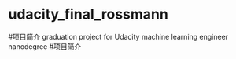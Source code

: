 # udacity_final_rossmann
#项目简介
graduation project for Udacity machine learning engineer nanodegree
#项目简介

